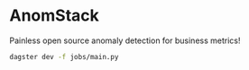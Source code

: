 # AnomStack

Painless open source anomaly detection for business metrics!

```bash
dagster dev -f jobs/main.py
```
